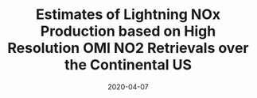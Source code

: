 ---
title: "Estimates of Lightning NOx Production based on High Resolution OMI NO2 Retrievals over the Continental US"
date: 2020-04-07
pubtype: "1st author"
featured: true
description: "<b>Xin Zhang</b>, Yan Yin, Ronald van der A, Jeff L. Lapierre, Qian Chen, Xiang Kuang, Shuqi Yan, Jinghua Chen, Chuan He, and Rulin Shi <br> In: Atmospheric Measurement Techniques"
link: "https://doi.org/10.5194/amt-13-1709-2020"
weight: 1
sitemap:
  priority : 0.8
outputs: "resume"
---